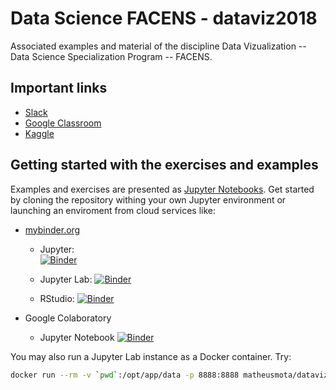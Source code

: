 # Data Science FACENS - dataviz2018

Associated examples and material of the discipline Data Vizualization -- Data Science Specialization Program -- FACENS.


## Important links 

* [Slack](https://data-science-facens.slack.com)
* [Google Classroom](http://classroom.google.com/)
* [Kaggle](https://www.kaggle.com/dataviz2018)

## Getting started with the exercises and examples

Examples and exercises are presented as [Jupyter Notebooks](http://jupyter-notebook-beginner-guide.readthedocs.io/en/latest/what_is_jupyter.html). 
Get started by cloning the repository withing your own Jupyter environment or launching an enviroment from cloud services like:

* [mybinder.org](http://mybinder.org/)

  * Jupyter:     
  [![Binder](https://mybinder.org/badge.svg)](https://mybinder.org/v2/gh/matheusmota/dataviz2018/master)

  * Jupyter Lab: 
  [![Binder](https://mybinder.org/badge.svg)](https://mybinder.org/v2/gh/matheusmota/dataviz2018/master?urlpath=lab)

  * RStudio:     [![Binder](http://mybinder.org/badge.svg)](https://mybinder.org/v2/gh/matheusmota/dataviz2018/master?urlpath=rstudio)

* Google Colaboratory

  * Jupyter Notebook 
  [![Binder](https://camo.githubusercontent.com/52feade06f2fecbf006889a904d221e6a730c194/68747470733a2f2f636f6c61622e72657365617263682e676f6f676c652e636f6d2f6173736574732f636f6c61622d62616467652e737667)](https://colab.research.google.com/github/matheusmota/dataviz2018)



You may also run a Jupyter Lab instance as a Docker container. Try:

  ```bash
  docker run --rm -v `pwd`:/opt/app/data -p 8888:8888 matheusmota/dataviz2018
  ``` 
